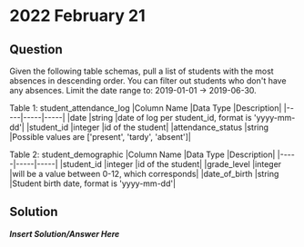 # 2022 February 21

## Question
Given the following table schemas, pull a list of students with the most absences in descending order. You can filter out students who don't have any absences. Limit the date range to: 2019-01-01 -> 2019-06-30. 

Table 1: student_attendance_log
|Column Name	|Data Type	|Description|
|-----|-----|-----|
|date	|string	|date of log per student_id, format is 'yyyy-mm-dd'|
|student_id	|integer	|id of the student|
|attendance_status	|string	|Possible values are ['present', 'tardy', 'absent']|

Table 2: student_demographic
|Column Name	|Data Type	|Description|
|-----|-----|-----|
|student_id	|integer	|id of the student|
|grade_level	|integer	|will be a value between 0-12, which corresponds|
|date_of_birth	|string	|Student birth date, format is 'yyyy-mm-dd'|

## Solution
***Insert Solution/Answer Here***